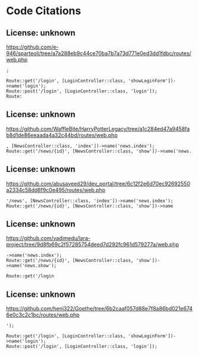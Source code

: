 # Code Citations

## License: unknown
https://github.com/e-946/sparteoli/tree/a7a288eb9c44ce70ba7b7a73d771e0ed3dd1fdbc/routes/web.php

```
;

Route::get('/login', [LoginController::class, 'showLoginForm'])->name('login');
Route::post('/login', [LoginController::class, 'login']);
Route:
```


## License: unknown
https://github.com/WaffleBite/HarryPotterLegacy/tree/a1c284ed47a9458fab8d1de86eeaada4a32c44bd/routes/web.php

```
, [NewsController::class, 'index'])->name('news.index');
Route::get('/news/{id}', [NewsController::class, 'show'])->name('news.
```


## License: unknown
https://github.com/abusayeed29/dev_portal/tree/6c12f2e6d70ec92692550a2334c58dd8f9c0e495/routes/web.php

```
'/news', [NewsController::class, 'index'])->name('news.index');
Route::get('/news/{id}', [NewsController::class, 'show'])->name
```


## License: unknown
https://github.com/vadimedu/lara-project/tree/9d8fb69c2f57285754deed7d292fc961d579277a/web.php

```
->name('news.index');
Route::get('/news/{id}', [NewsController::class, 'show'])->name('news.show');

Route::get('/login
```


## License: unknown
https://github.com/heni322/Goethe/tree/6b2caaf057d88e7f8a86bd021e6746e0c3c2c1bc/routes/web.php

```
');

Route::get('/login', [LoginController::class, 'showLoginForm'])->name('login');
Route::post('/login', [LoginController::class, 'login']);
```

